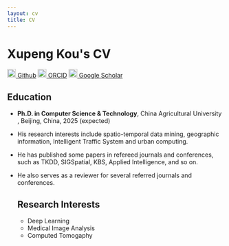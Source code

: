 ```yaml
---
layout: cv
title: CV
---
```

# Xupeng Kou's CV
<div>
<a href="https://github.com/Github-XKou"><img src="https://github.githubassets.com/assets/GitHub-Mark-ea2971cee799.png" width="20px" height="20px"> Github</a>
<a href="https://orcid.org/0000-0002-3246-6820"><img src="https://orcid.org/assets/vectors/orcid.logo.icon.svg" width="20px" height="20px"> ORCID</a>
<a href="https://scholar.google.com/citations?user=tDQGkQMAAAAJ&hl=zh-CN"><img src="https://upload.wikimedia.org/wikipedia/commons/thumb/c/c7/Google_Scholar_logo.svg/240px-Google_Scholar_logo.svg.png" width="20px" height="20px"> Google Scholar</a>

<h2>Education</h2>
<ul>
<li>
<p><strong>Ph.D. in Computer Science & Technology</strong>, China Agricultural University , Beijing, China, 2025 (expected)</p>

<li>
<p>His research interests include spatio-temporal data mining, geographic information, Intelligent Traffic System and urban computing.</p>
<li>
<p>He has published some papers in refereed journals and conferences, such as TKDD, SIGSpatial, KBS, Applied Intelligence, and so on.

<li>
<p>He also serves as a reviewer for several referred journals and conferences.</p>
<h2>Research Interests</h2>
<ul>
<li>Deep Learning</li>
<li>Medical Image Analysis</li>
<li>Computed Tomogaphy</li>


</div>

